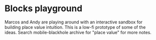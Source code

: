 # Blocks playground

Marcos and Andy are playing around with an interactive sandbox for building place value intuition. This is a low-fi prototype of some of the ideas. Search mobile-blackhole archive for "place value" for more notes.